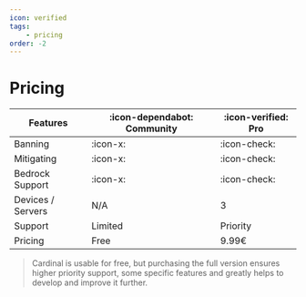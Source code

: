 ```yaml
---
icon: verified
tags:
    - pricing
order: -2
---
```


# Pricing

| Features          | :icon-dependabot: Community | :icon-verified: Pro |
|-------------------|-----------------------------|---------------------|
| Banning           | :icon-x:                    | :icon-check:        |
| Mitigating        | :icon-x:                    | :icon-check:        |
| Bedrock Support   | :icon-x:                    | :icon-check:        |
| Devices / Servers | N/A                         | 3                   |
| Support           | Limited                     | Priority            |
| Pricing           | Free                        | 9.99€               |

> Cardinal is usable for free, but purchasing the full version ensures higher priority support, some specific
> features and greatly helps to develop and improve it further.